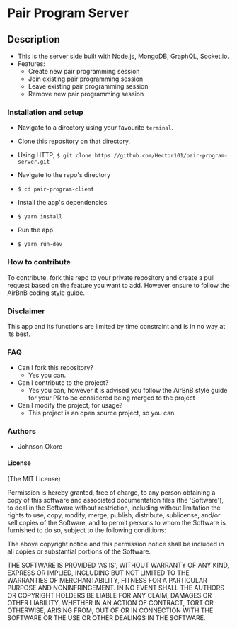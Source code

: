 # Pair Program Server

## Description
+ This is the server side built with Node.js, MongoDB, GraphQL, Socket.io.
+ Features:
   + Create new pair programming session
   + Join existing pair programming session
   + Leave existing pair programming session
   + Remove new pair programming session


### Installation and setup
+  Navigate to a directory using your favourite `terminal`.
+  Clone this repository on that directory.

  +  Using HTTP;
    `$ git clone https://github.com/Hector101/pair-program-server.git`

+  Navigate to the repo's directory
  +  `$ cd pair-program-client`
+  Install the app's dependencies
  +  `$ yarn install`
+  Run the app
  +  `$ yarn run-dev`
  

### How to contribute
To contribute, fork this repo to your private repository and create a pull request based on the feature you want to add.
However ensure to follow the AirBnB coding style guide.

### Disclaimer
This app and its functions are limited by time constraint and is in no way at its best.

### FAQ
+ Can I fork this repository?
  + Yes you can.
+ Can I contribute to the project?
  + Yes you can, however it is advised you follow the AirBnB style guide for your PR to be considered being merged to the project
+ Can I modify the project, for usage?
  + This project is an open source project, so you can.

### Authors
+ Johnson Okoro

#### License

(The MIT License)

Permission is hereby granted, free of charge, to any person obtaining
a copy of this software and associated documentation files (the
'Software'), to deal in the Software without restriction, including
without limitation the rights to use, copy, modify, merge, publish,
distribute, sublicense, and/or sell copies of the Software, and to
permit persons to whom the Software is furnished to do so, subject to
the following conditions:

The above copyright notice and this permission notice shall be
included in all copies or substantial portions of the Software.

THE SOFTWARE IS PROVIDED 'AS IS', WITHOUT WARRANTY OF ANY KIND,
EXPRESS OR IMPLIED, INCLUDING BUT NOT LIMITED TO THE WARRANTIES OF
MERCHANTABILITY, FITNESS FOR A PARTICULAR PURPOSE AND NONINFRINGEMENT.
IN NO EVENT SHALL THE AUTHORS OR COPYRIGHT HOLDERS BE LIABLE FOR ANY
CLAIM, DAMAGES OR OTHER LIABILITY, WHETHER IN AN ACTION OF CONTRACT,
TORT OR OTHERWISE, ARISING FROM, OUT OF OR IN CONNECTION WITH THE
SOFTWARE OR THE USE OR OTHER DEALINGS IN THE SOFTWARE.
